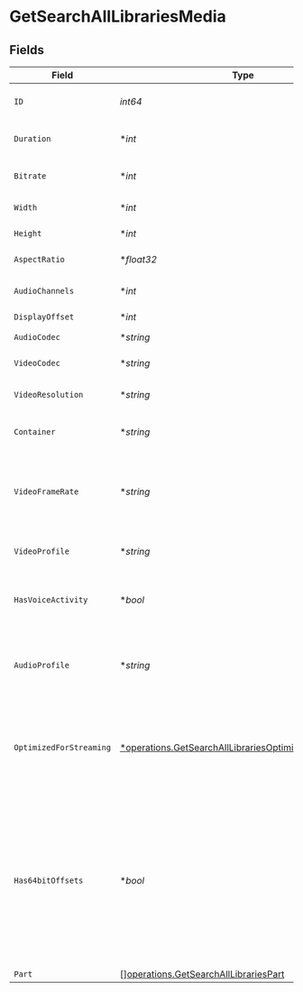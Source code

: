# GetSearchAllLibrariesMedia


## Fields

| Field                                                                                                                                                    | Type                                                                                                                                                     | Required                                                                                                                                                 | Description                                                                                                                                              | Example                                                                                                                                                  |
| -------------------------------------------------------------------------------------------------------------------------------------------------------- | -------------------------------------------------------------------------------------------------------------------------------------------------------- | -------------------------------------------------------------------------------------------------------------------------------------------------------- | -------------------------------------------------------------------------------------------------------------------------------------------------------- | -------------------------------------------------------------------------------------------------------------------------------------------------------- |
| `ID`                                                                                                                                                     | *int64*                                                                                                                                                  | :heavy_check_mark:                                                                                                                                       | Unique media identifier.                                                                                                                                 | 387322                                                                                                                                                   |
| `Duration`                                                                                                                                               | **int*                                                                                                                                                   | :heavy_minus_sign:                                                                                                                                       | Duration of the media in milliseconds.                                                                                                                   | 9610350                                                                                                                                                  |
| `Bitrate`                                                                                                                                                | **int*                                                                                                                                                   | :heavy_minus_sign:                                                                                                                                       | Bitrate in bits per second.                                                                                                                              | 25512                                                                                                                                                    |
| `Width`                                                                                                                                                  | **int*                                                                                                                                                   | :heavy_minus_sign:                                                                                                                                       | Video width in pixels.                                                                                                                                   | 3840                                                                                                                                                     |
| `Height`                                                                                                                                                 | **int*                                                                                                                                                   | :heavy_minus_sign:                                                                                                                                       | Video height in pixels.                                                                                                                                  | 1602                                                                                                                                                     |
| `AspectRatio`                                                                                                                                            | **float32*                                                                                                                                               | :heavy_minus_sign:                                                                                                                                       | Aspect ratio of the video.                                                                                                                               | 2.35                                                                                                                                                     |
| `AudioChannels`                                                                                                                                          | **int*                                                                                                                                                   | :heavy_minus_sign:                                                                                                                                       | Number of audio channels.                                                                                                                                | 6                                                                                                                                                        |
| `DisplayOffset`                                                                                                                                          | **int*                                                                                                                                                   | :heavy_minus_sign:                                                                                                                                       | N/A                                                                                                                                                      | 50                                                                                                                                                       |
| `AudioCodec`                                                                                                                                             | **string*                                                                                                                                                | :heavy_minus_sign:                                                                                                                                       | Audio codec used.                                                                                                                                        | aac                                                                                                                                                      |
| `VideoCodec`                                                                                                                                             | **string*                                                                                                                                                | :heavy_minus_sign:                                                                                                                                       | Video codec used.                                                                                                                                        | hevc                                                                                                                                                     |
| `VideoResolution`                                                                                                                                        | **string*                                                                                                                                                | :heavy_minus_sign:                                                                                                                                       | Video resolution (e.g., 4k).                                                                                                                             | 4k                                                                                                                                                       |
| `Container`                                                                                                                                              | **string*                                                                                                                                                | :heavy_minus_sign:                                                                                                                                       | Container format of the media.                                                                                                                           | mp4                                                                                                                                                      |
| `VideoFrameRate`                                                                                                                                         | **string*                                                                                                                                                | :heavy_minus_sign:                                                                                                                                       | Frame rate of the video. Values found include NTSC, PAL, 24p<br/>                                                                                        | 24p                                                                                                                                                      |
| `VideoProfile`                                                                                                                                           | **string*                                                                                                                                                | :heavy_minus_sign:                                                                                                                                       | Video profile (e.g., main 10).                                                                                                                           | main 10                                                                                                                                                  |
| `HasVoiceActivity`                                                                                                                                       | **bool*                                                                                                                                                  | :heavy_minus_sign:                                                                                                                                       | Indicates whether voice activity is detected.                                                                                                            | false                                                                                                                                                    |
| `AudioProfile`                                                                                                                                           | **string*                                                                                                                                                | :heavy_minus_sign:                                                                                                                                       | The audio profile used for the media (e.g., DTS, Dolby Digital, etc.).                                                                                   | dts                                                                                                                                                      |
| `OptimizedForStreaming`                                                                                                                                  | [*operations.GetSearchAllLibrariesOptimizedForStreaming](../../models/operations/getsearchalllibrariesoptimizedforstreaming.md)                          | :heavy_minus_sign:                                                                                                                                       | Has this media been optimized for streaming. NOTE: This can be 0, 1, false or true                                                                       |                                                                                                                                                          |
| `Has64bitOffsets`                                                                                                                                        | **bool*                                                                                                                                                  | :heavy_minus_sign:                                                                                                                                       | Indicates whether the media has 64-bit offsets.<br/>This is relevant for media files that may require larger offsets than what 32-bit integers can provide.<br/> | false                                                                                                                                                    |
| `Part`                                                                                                                                                   | [][operations.GetSearchAllLibrariesPart](../../models/operations/getsearchalllibrariespart.md)                                                           | :heavy_minus_sign:                                                                                                                                       | N/A                                                                                                                                                      |                                                                                                                                                          |